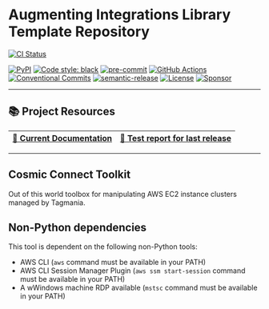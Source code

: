 # Augmenting Integrations Library Template Repository


[![CI Status](https://github.com/svange/cawsmosis/actions/workflows/pipeline.yaml/badge.svg?branch=main)](https://github.com/svange/cawsmosis/actions/workflows/pipeline.yaml)

[![PyPI](https://img.shields.io/pypi/v/cawsmosis?style=flat-square)](https://pypi.org/project/cawsmosis/)
[![Code style: black](https://img.shields.io/badge/code%20style-black-000000.svg?style=flat-square)](https://github.com/psf/black)
[![pre-commit](https://img.shields.io/badge/pre--commit-enabled-brightgreen?style=flat-square&logo=pre-commit&logoColor=white)](https://github.com/pre-commit/pre-commit)
[![GitHub Actions](https://img.shields.io/badge/GitHub_Actions-automated-blue?style=flat-square&logo=github-actions&logoColor=white)](https://github.com/features/actions)
[![Conventional Commits](https://img.shields.io/badge/Conventional%20Commits-1.0.0-yellow.svg?style=flat-square)](https://conventionalcommits.org)
[![semantic-release](https://img.shields.io/badge/%F0%9F%93%A6%F0%9F%9A%80-semantic--release-e10079.svg?style=flat-square)](https://github.com/semantic-release/semantic-release)
[![License](https://img.shields.io/github/license/svange/cawsmosis?style=flat-square)](https://github.com/svange/cawsmosis/blob/main/LICENSE)
[![Sponsor](https://img.shields.io/badge/donate-github%20sponsors-blueviolet?style=flat-square&logo=github-sponsors)](https://github.com/sponsors/svange)


---

## 📚 Project Resources

| [📖 Current Documentation](https://svange.github.io/cawsmosis) |[🧪 Test report for last release ](https://svange.github.io/cawsmosis/test-report.html) |
|:----------------------------------------------------------------:|:-------------------------------------------------------------------------------------------:|

---

## Cosmic Connect Toolkit

Out of this world toolbox for manipulating AWS EC2 instance clusters managed by Tagmania.

## Non-Python dependencies

This tool is dependent on the following non-Python tools:
- AWS CLI (`aws` command must be available in your PATH)
- AWS CLI Session Manager Plugin (`aws ssm start-session` command must be available in your PATH)
- A wWindows machine RDP available (`mstsc` command must be available in your PATH)
